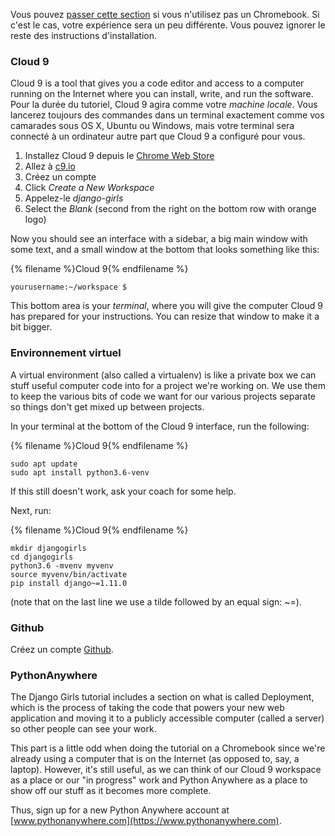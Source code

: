 Vous pouvez [passer cette section](http://tutorial.djangogirls.org/en/installation/#install-python) si vous n'utilisez pas un Chromebook. Si c'est le cas, votre expérience sera un peu différente. Vous pouvez ignorer le reste des instructions d'installation.

### Cloud 9

Cloud 9 is a tool that gives you a code editor and access to a computer running on the Internet where you can install, write, and run the software. Pour la durée du tutoriel, Cloud 9 agira comme votre *machine locale*. Vous lancerez toujours des commandes dans un terminal exactement comme vos camarades sous OS X, Ubuntu ou Windows, mais votre terminal sera connecté à un ordinateur autre part que Cloud 9 a configuré pour vous.

1. Installez Cloud 9 depuis le [Chrome Web Store](https://chrome.google.com/webstore/detail/cloud9/nbdmccoknlfggadpfkmcpnamfnbkmkcp)
2. Allez à [c9.io](https://c9.io)
3. Créez un compte
4. Click *Create a New Workspace*
5. Appelez-le *django-girls*
6. Select the *Blank* (second from the right on the bottom row with orange logo)

Now you should see an interface with a sidebar, a big main window with some text, and a small window at the bottom that looks something like this:

{% filename %}Cloud 9{% endfilename %}

    yourusername:~/workspace $
    

This bottom area is your *terminal*, where you will give the computer Cloud 9 has prepared for your instructions. You can resize that window to make it a bit bigger.

### Environnement virtuel

A virtual environment (also called a virtualenv) is like a private box we can stuff useful computer code into for a project we're working on. We use them to keep the various bits of code we want for our various projects separate so things don't get mixed up between projects.

In your terminal at the bottom of the Cloud 9 interface, run the following:

{% filename %}Cloud 9{% endfilename %}

    sudo apt update
    sudo apt install python3.6-venv
    

If this still doesn't work, ask your coach for some help.

Next, run:

{% filename %}Cloud 9{% endfilename %}

    mkdir djangogirls
    cd djangogirls
    python3.6 -mvenv myvenv
    source myvenv/bin/activate
    pip install django~=1.11.0
    

(note that on the last line we use a tilde followed by an equal sign: ~=).

### Github

Créez un compte [Github](https://github.com).

### PythonAnywhere

The Django Girls tutorial includes a section on what is called Deployment, which is the process of taking the code that powers your new web application and moving it to a publicly accessible computer (called a server) so other people can see your work.

This part is a little odd when doing the tutorial on a Chromebook since we're already using a computer that is on the Internet (as opposed to, say, a laptop). However, it's still useful, as we can think of our Cloud 9 workspace as a place or our "in progress" work and Python Anywhere as a place to show off our stuff as it becomes more complete.

Thus, sign up for a new Python Anywhere account at [www.pythonanywhere.com](https://www.pythonanywhere.com).